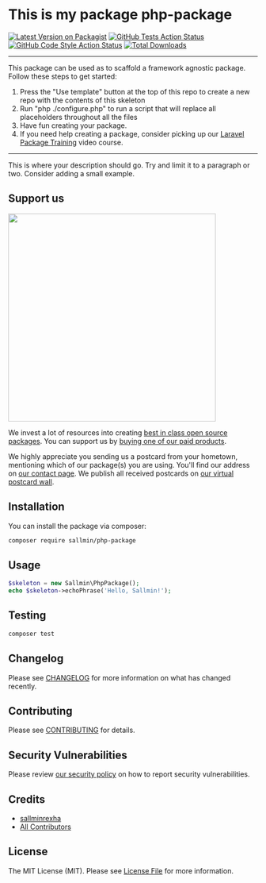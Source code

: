 # This is my package php-package

[![Latest Version on Packagist](https://img.shields.io/packagist/v/sallmin/php-package.svg?style=flat-square)](https://packagist.org/packages/sallmin/php-package)
[![GitHub Tests Action Status](https://img.shields.io/github/workflow/status/sallmin/php-package/run-tests?label=tests)](https://github.com/sallmin/php-package/actions?query=workflow%3ATests+branch%3Amaster)
[![GitHub Code Style Action Status](https://img.shields.io/github/workflow/status/sallmin/php-package/Check%20&%20fix%20styling?label=code%20style)](https://github.com/sallmin/php-package/actions?query=workflow%3A"Check+%26+fix+styling"+branch%3Amaster)
[![Total Downloads](https://img.shields.io/packagist/dt/sallmin/php-package.svg?style=flat-square)](https://packagist.org/packages/sallmin/php-package)

---
This package can be used as to scaffold a framework agnostic package. Follow these steps to get started:

1. Press the "Use template" button at the top of this repo to create a new repo with the contents of this skeleton
2. Run "php ./configure.php" to run a script that will replace all placeholders throughout all the files
3. Have fun creating your package.
4. If you need help creating a package, consider picking up our <a href="https://laravelpackage.training">Laravel Package Training</a> video course.
---

This is where your description should go. Try and limit it to a paragraph or two. Consider adding a small example.

## Support us

[<img src="https://github-ads.s3.eu-central-1.amazonaws.com/php-package.jpg?t=1" width="419px" />](https://spatie.be/github-ad-click/php-package)

We invest a lot of resources into creating [best in class open source packages](https://spatie.be/open-source). You can support us by [buying one of our paid products](https://spatie.be/open-source/support-us).

We highly appreciate you sending us a postcard from your hometown, mentioning which of our package(s) you are using. You'll find our address on [our contact page](https://spatie.be/about-us). We publish all received postcards on [our virtual postcard wall](https://spatie.be/open-source/postcards).

## Installation

You can install the package via composer:

```bash
composer require sallmin/php-package
```

## Usage

```php
$skeleton = new Sallmin\PhpPackage();
echo $skeleton->echoPhrase('Hello, Sallmin!');
```

## Testing

```bash
composer test
```

## Changelog

Please see [CHANGELOG](CHANGELOG.md) for more information on what has changed recently.

## Contributing

Please see [CONTRIBUTING](.github/CONTRIBUTING.md) for details.

## Security Vulnerabilities

Please review [our security policy](../../security/policy) on how to report security vulnerabilities.

## Credits

- [sallminrexha](https://github.com/sallmin)
- [All Contributors](../../contributors)

## License

The MIT License (MIT). Please see [License File](LICENSE.md) for more information.
